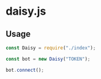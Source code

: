 # daisy.js

## Usage
```js
const Daisy = require("./index");

const bot = new Daisy("TOKEN");

bot.connect();
```
